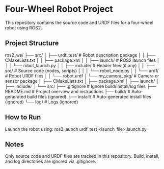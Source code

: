 # Four-Wheel Robot Project

This repository contains the source code and URDF files for a four-wheel robot using ROS2.

## Project Structure

ros2_ws/
├── src/
│   ├── urdf_test/                # Robot description package
│   │   ├── CMakeLists.txt
│   │   ├── package.xml
│   │   ├── launch/               # ROS2 launch files
│   │   │   └── robot_launch.py
│   │   ├── include/              # Header files (if any)
│   │   ├── src/                  # Source code (nodes, scripts)
│   │   │   └── robot_node.py
│   │   └── urdf/                 # Robot URDF files
│   │       └── robot.urdf
│   └── my_camera_pkg/            # Camera or sensor package
│       ├── CMakeLists.txt
│       ├── package.xml
│       ├── launch/
│       ├── include/
│       └── src/
├── .gitignore                    # Ignore build/install/log files
├── README.md                     # Project overview and instructions
├── build/                        # Auto-generated build files (ignored)
├── install/                      # Auto-generated install files (ignored)
└── log/                          # Logs (ignored)

## How to Run

Launch the robot using:
ros2 launch urdf_test <launch_file>.launch.py

## Notes

Only source code and URDF files are tracked in this repository.
Build, install, and log directories are ignored via .gitignore.
